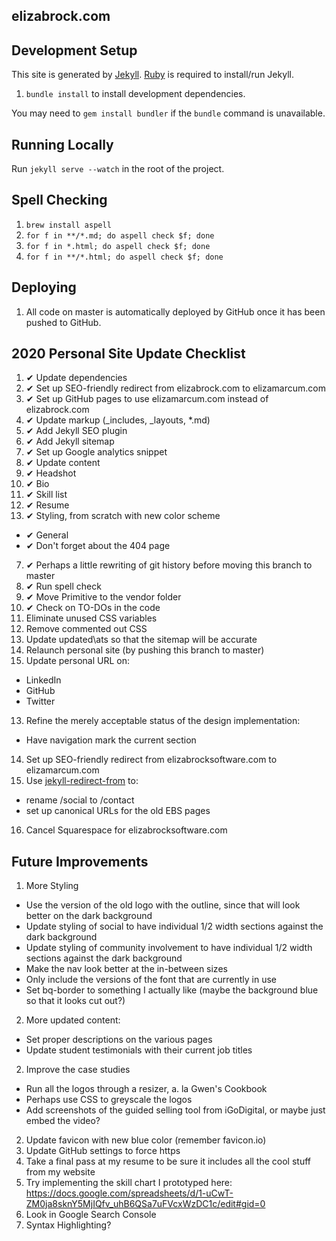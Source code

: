 elizabrock.com
--------------

## Development Setup

This site is generated by [Jekyll](http://jekyllrb.com/). [Ruby](https://www.ruby-lang.org) is required to install/run Jekyll.

1. `bundle install` to install development dependencies.

You may need to `gem install bundler` if the `bundle` command is unavailable.

## Running Locally

Run `jekyll serve --watch` in the root of the project.

## Spell Checking

1. `brew install aspell`
2. `for f in **/*.md; do aspell check $f; done`
3. `for f in *.html; do aspell check $f; done`
4. `for f in **/*.html; do aspell check $f; done`

## Deploying

1. All code on master is automatically deployed by GitHub once it has been pushed to GitHub.

## 2020 Personal Site Update Checklist

1. ✔ Update dependencies
2. ✔ Set up SEO-friendly redirect from elizabrock.com to elizamarcum.com
3. ✔ Set up GitHub pages to use elizamarcum.com instead of elizabrock.com
5. ✔ Update markup (\_includes, \_layouts, \*.md)
6. ✔ Add Jekyll SEO plugin
7. ✔ Add Jekyll sitemap
8. ✔ Set up Google analytics snippet
9. ✔ Update content
  1. ✔ Headshot
  2. ✔ Bio
  3. ✔ Skill list
  4. ✔ Resume
6. ✔ Styling, from scratch with new color scheme
  * ✔ General
  * ✔ Don't forget about the 404 page
7. ✔ Perhaps a little rewriting of git history before moving this branch to master
8. ✔ Run spell check
10. ✔ Move Primitive to the vendor folder
9. ✔  Check on TO-DOs in the code
10. Eliminate unused CSS variables
11. Remove commented out CSS
12. Update updated\ats so that the sitemap will be accurate
12. Relaunch personal site (by pushing this branch to master)
4. Update personal URL on:
  * LinkedIn
  * GitHub
  * Twitter
13. Refine the merely acceptable status of the design implementation:
  *  Have navigation mark the current section
14. Set up SEO-friendly redirect from elizabrocksoftware.com to elizamarcum.com
15. Use [jekyll-redirect-from](https://rubygems.org/gems/jekyll-redirect-from) to:
  * rename /social to /contact
  * set up canonical URLs for the old EBS pages
16. Cancel Squarespace for elizabrocksoftware.com

## Future Improvements

1. More Styling
  * Use the version of the old logo with the outline, since that will look better on the dark background
  * Update styling of social to have individual 1/2 width sections against the dark background
  * Update styling of community involvement to have individual 1/2 width sections against the dark background
  * Make the nav look better at the in-between sizes
  * Only include the versions of the font that are currently in use
  * Set bq-border to something I actually like (maybe the background blue so that it looks cut out?)
2. More updated content:
  * Set proper descriptions on the various pages
  * Update student testimonials with their current job titles
2. Improve the case studies
  * Run all the logos through a resizer, a. la Gwen's Cookbook
  * Perhaps use CSS to greyscale the logos
  * Add screenshots of the guided selling tool from iGoDigital, or maybe just embed the video?
2. Update favicon with new blue color (remember favicon.io)
18. Update GitHub settings to force https
17. Take a final pass at my resume to be sure it includes all the cool stuff from my website
1. Try implementing the skill chart I prototyped here: https://docs.google.com/spreadsheets/d/1-uCwT-ZM0ja8sknY5MjIQfv_uhB6QSa7uFVcxWzDC1c/edit#gid=0
1. Look in Google Search Console
3. Syntax Highlighting?
